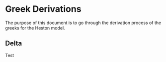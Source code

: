 # Greek Derivations

The purpose of this document is to go through the derivation process of the greeks for the Heston model. 

## Delta 
Test
